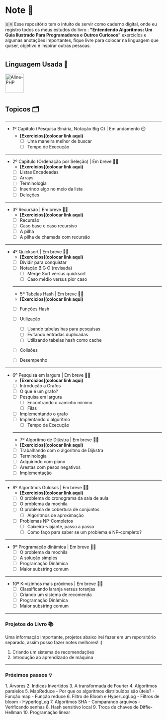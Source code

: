 # **Note 📜**

🇧🇷 Esse repositório tem o intuito de servir como caderno digital, onde eu registro todos os meus estudos do livro : <strong>"Entendendo Algoritmos: Um Guia Ilustrado Para Programadores e Outros Curiosos"</strong> exercicíos e algumas anotações importantes, fique livre para colocar na linguagem que quiser, objetivo é inspirar outras pessoas.

# <h2>Linguagem Usada 🧪</h2>
<img align="center" alt="Aline-PHP" height="60" width="60" src="https://cdn.jsdelivr.net/gh/devicons/devicon@latest/icons/python/python-original.svg">  
          
          
 
          

# <h2>Topicos 🗂️</h2>

____________________________________________________
- 1º Capítulo (Pesquisa Binária, Notação Big O) | Em andamento ⏲️
    - <strong>[Exercicios](colocar link aqui)</strong>
        - [ ] Uma maneira melhor de buscar
        - [ ] Tempo de Execução
          
__________________________________________________
- 2º Capítulo (Ordenação por Seleção) | Em breve ✋🏻
    - <strong>[Exercícios](colocar link aqui)</strong>
    - [ ] Listas Encadeadas
    - [ ] Arrays
    - [ ] Terminologia
    - [ ] Inserindo algo no meio da lista 
    - [ ] Deleções
     
__________________________________________________
 - 3º Recursão | Em breve ✋🏻
    - <strong>[Exercicios](colocar link aqui)</strong>
    - [ ] Recursão
    - [ ] Caso base e caso recursivo
    - [ ] A pilha
    - [ ] A pilha de chamada com recursão
    
_________________________________________________ 
- 4º Quicksort | Em breve ✋🏻
    - <strong>[Exercicios](colocar link aqui)</strong>
    - [ ] Dividir para conquistar
    - [ ] Notação BIG O (revisada)
       - [ ] Merge Sort versus quicksort
       - [ ] Caso médio versus pior caso
   _____________________________________________
    - 5º Tabelas Hash | Em breve ✋🏻
    - <strong>[Exercicios](colocar link aqui)</strong>
    - [ ] Funções Hash
    - [ ] Utilização
       - [ ] Usando tabelas has para pesquisas
       - [ ] Evitando entradas duplicadas
       - [ ] Utilizando tabelas hash como cache
    - [ ] Colisões
    - [ ] Desempenho


_________________________________

- 6º Pesquisa em largura | Em breve ✋🏻
    - <strong>[Exercicios](colocar link aqui)</strong>
    - [ ] Introdução a Grafos
    - [ ] O que é um grafo?
    - [ ] Pesquisa em largura
       - [ ] Encontrando o caminho mínimo
       - [ ] Filas
    - [ ] Implementando o grafo
    - [ ] Implentando o algoritmo
      - [ ] Tempo de Execução

   _____________________________________
    - 7º Algoritmo de Dijkstra | Em breve ✋🏻
    - <strong>[Exercicios](colocar link aqui)</strong>
    - [ ] Trabalhando com o algoritmo de Dijkstra
    - [ ] Terminologia
    - [ ] Adquirindo com piano
    - [ ] Arestas com pesos negativos
    - [ ] Implementação
    
 ________________________________________
- 8º Algoritmos Gulosos | Em breve ✋🏻
    - <strong>[Exercicios](colocar link aqui)</strong>
    - [ ] O problema do cronograma da sala de aula
    - [ ] O problema da mochila
    - [ ] O problema de cobertura de conjuntos
      - [ ] Algoritmos de aproximação 
    - [ ] Problemas NP-Completos
      - [ ] Caixeiro-viajante, passo a passo
      - [ ] Como faço para saber se um problema é NP-completo?
 _______________________________________
- 9º Programação dinâmica | Em breve ✋🏻
    - [ ] O problema da mochila
    - [ ] A solução simples
    - [ ] Programação Dinâmica
    - [ ] Maior substring comum
________________________________________
- 10º K-vizinhos mais próximos | Em breve ✋🏻
    - [ ] Classificando laranja versus toranjas
    - [ ] Criando um sistema de recomenda
    - [ ] Programação Dinâmica
    - [ ] Maior substring comum

________________________________________

<h3>Projetos do Livro 📚</h3>
<p>Uma informação importante, projetos abaixo irei fazer em um reporsitório separado, assim posso fazer notes melhores! :) </p>

1. Criando um sistema de recomendações
2. Introdução ao aprendizado de máquina
   

________________________________

<h3>Próximos passos 💡</h3>
1. Árvores
2. Indices Invertidos
3. A transformada de Fourier
4. Algoritmos paralelos
5. MapReduce
 - Por que os algoritmos distribuídos são úteis?
 - Função map
 - Função reduce
6. Filtro de Bloom e HyperLogLog
 - Filtros de bloom
 - HyperlogLog
7. Algoritmos SHA
 - Comparando arquivos
 - Verificando senhas
8. Hash sensitivo local
9. Troca de chaves de Diffie-Hellman
10. Programação linear
 

 

   
     
      
      

